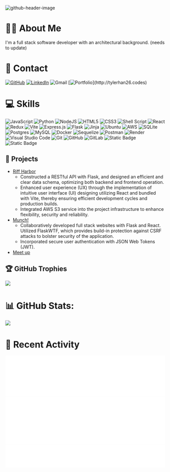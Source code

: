 
![github-header-image](https://github.com/tylerhan1226)

# 👨‍🚀 About Me

I'm a full stack software developer with an architectural background.
(needs to update) 

# 📲 Contact
[![GitHub](https://img.shields.io/badge/GitHub-black?logo=github&logoColor=white)](https://github.com/TylerHan1226)
[![LinkedIn](https://img.shields.io/badge/linkedin-%230077B5.svg?logo=linkedin&logoColor=black)](https://www.linkedin.com/in/yucheng-han-2a3684254/)
![Gmail](https://img.shields.io/badge/tylerhan1226@gmail.com-red?logo=gmail&logoColor=black)
[![Portfolio](https://img.shields.io/badge/Portfolio-%23000000.svg?)](http://tylerhan26.codes)


# 💻 Skills


![JavaScript](https://img.shields.io/badge/javascript-%23323330.svg?logo=javascript&logoColor=%23F7DF1E)
![Python](https://img.shields.io/badge/python-3670A0?logo=python&logoColor=ffdd54)
![NodeJS](https://img.shields.io/badge/node.js-6DA55F?logo=node.js&logoColor=white)
![HTML5](https://img.shields.io/badge/html5-%23E34F26.svg?logo=html5&logoColor=white)
![CSS3](https://img.shields.io/badge/css3-%231572B6.svg?logo=css3&logoColor=white)
![Shell Script](https://img.shields.io/badge/shell_script-%23121011.svg?logo=gnu-bash&logoColor=white)
![React](https://img.shields.io/badge/react-%2320232a.svg?logo=react&logoColor=%2361DAFB)
![Redux](https://img.shields.io/badge/redux-%23593d88.svg?logo=redux&logoColor=white)
![Vite](https://img.shields.io/badge/vite-%23646CFF.svg?logo=vite&logoColor=white)
![Express.js](https://img.shields.io/badge/express.js-%23404d59.svg?logo=express&logoColor=%2361DAFB)
![Flask](https://img.shields.io/badge/flask-%23000.svg?logo=flask&logoColor=white)
![Jinja](https://img.shields.io/badge/jinja-white.svg?logo=jinja&logoColor=black)
![Ubuntu](https://img.shields.io/badge/Ubuntu-E95420?logo=ubuntu&logoColor=white)
![AWS](https://img.shields.io/badge/AWS-%23FF9900.svg?logo=amazon-aws&logoColor=white)
![SQLite](https://img.shields.io/badge/sqlite-%2307405e.svg?logo=sqlite&logoColor=white)
![Postgres](https://img.shields.io/badge/postgres-%23316192.svg?logo=postgresql&logoColor=white)
![MySQL](https://img.shields.io/badge/mysql-4479A1.svg?logo=mysql&logoColor=white)
![Docker](https://img.shields.io/badge/docker-%230db7ed.svg?logo=docker&logoColor=white)
![Sequelize](https://img.shields.io/badge/Sequelize-52B0E7?logo=Sequelize&logoColor=white)
![Postman](https://img.shields.io/badge/Postman-FF6C37?logo=postman&logoColor=white)
![Render](https://img.shields.io/badge/Render-%46E3B7.svg?logo=render&logoColor=white)
![Visual Studio Code](https://img.shields.io/badge/Visual%20Studio%20Code-0078d7.svg?logo=visual-studio-code&logoColor=white)
![Git](https://img.shields.io/badge/git-%23F05033.svg?logo=git&logoColor=white)
![GitHub](https://img.shields.io/badge/github-%23121011.svg?logo=github&logoColor=white)
![GitLab](https://img.shields.io/badge/gitlab-%23181717.svg?logo=gitlab&logoColor=white)
![Static Badge](https://img.shields.io/badge/chai-green?logo=chai&logoColor=white)
![Static Badge](https://img.shields.io/badge/SQLAlchemy-white?logo=sqlalchemy&logoColor=blue)

## 🚀 Projects
- [Riff Harbor](https://riff-harbor.onrender.com/)
  - Constructed a RESTful API with Flask, and designed an efficient and clear data schema, optimizing both backend and frontend operation.
  - Enhanced user experience (UX) through the implementation of intuitive user interface (UI) designing utilizing React and bundled with Vite, thereby ensuring efficient development cycles and production builds.
  - Integrated AWS S3 service into the project infrastructure to enhance flexibility, security and reliability.
- [Munch!](https://aa-munch.onrender.com/)
  - Collaboratively developed full stack websites with Flask and React. Utilized FlaskWTF, which provides build-in protection against CSRF attacks to bolster security of the application.
  - Incorporated secure user authentication with JSON Web Tokens (JWT).
- [Meet up](https://aa-project-meet-up-tyler.onrender.com/)

## 🏆 GitHub Trophies
![](https://github-profile-trophy.vercel.app/?username=haolam05&theme=radical&no-frame=false&no-bg=true&margin-w=4)

# 📊 GitHub Stats:
![](https://github-readme-stats.vercel.app/api?username=tylerhan1226&theme=dark&hide_border=false&include_all_commits=false&count_private=true)<br/>

# 🔎 Recent Activity
<img src="https://github.com/lowlighter/metrics/blob/examples/metrics.plugin.languages.recent.svg" alt="">
<img src="https://github.com/lowlighter/metrics/blob/examples/metrics.plugin.languages.indepth.svg" alt="">
<img src="https://github.com/lowlighter/metrics/blob/examples/metrics.plugin.languages.details.svg" alt="">


